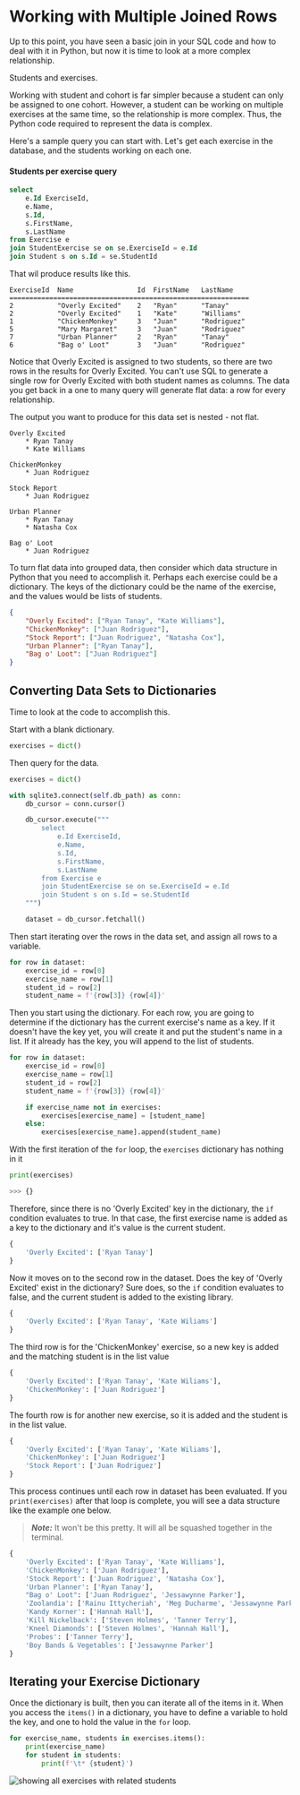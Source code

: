 # Working with Multiple Joined Rows

Up to this point, you have seen a basic join in your SQL code and how to deal with it in Python, but now it is time to look at a more complex relationship.

Students and exercises.

Working with student and cohort is far simpler because a student can only be assigned to one cohort. However, a student can be working on multiple exercises at the same time, so the relationship is more complex. Thus, the Python code required to represent the data is complex.

Here's a sample query you can start with. Let's get each exercise in the database, and the students working on each one.

#### Students per exercise query

```sql
select
	e.Id ExerciseId,
	e.Name,
	s.Id,
	s.FirstName,
	s.LastName
from Exercise e
join StudentExercise se on se.ExerciseId = e.Id
join Student s on s.Id = se.StudentId
```

That wil produce results like this.

```
ExerciseId  Name                Id  FirstName   LastName
============================================================
2           "Overly Excited"    2   "Ryan"      "Tanay"
2           "Overly Excited"    1   "Kate"      "Williams"
1           "ChickenMonkey"     3   "Juan"      "Rodriguez"
5           "Mary Margaret"     3   "Juan"      "Rodriguez"
7           "Urban Planner"     2   "Ryan"      "Tanay"
6           "Bag o' Loot"       3   "Juan"      "Rodriguez"
```

Notice that Overly Excited is assigned to two students, so there are two rows in the results for Overly Excited. You can't use SQL to generate a single row for Overly Excited with both student names as columns. The data you get back in a one to many query will generate flat data: a row for every relationship.

The output you want to produce for this data set is nested - not flat.

```
Overly Excited
    * Ryan Tanay
    * Kate Williams

ChickenMonkey
    * Juan Rodriguez

Stock Report
    * Juan Rodriguez

Urban Planner
    * Ryan Tanay
    * Natasha Cox

Bag o' Loot
    * Juan Rodriguez
```

To turn flat data into grouped data, then consider which data structure in Python that you need to accomplish it. Perhaps each exercise could be a dictionary. The keys of the dictionary could be the name of the exercise, and the values would be lists of students.

```json
{
    "Overly Excited": ["Ryan Tanay", "Kate Williams"],
    "ChickenMonkey": ["Juan Rodriguez"],
    "Stock Report": ["Juan Rodriguez", "Natasha Cox"],
    "Urban Planner": ["Ryan Tanay"],
    "Bag o' Loot": ["Juan Rodriguez"]
}
```

## Converting Data Sets to Dictionaries

Time to look at the code to accomplish this.

Start with a blank dictionary.

```py
exercises = dict()
```

Then query for the data.

```py
exercises = dict()

with sqlite3.connect(self.db_path) as conn:
    db_cursor = conn.cursor()

    db_cursor.execute("""
        select
            e.Id ExerciseId,
            e.Name,
            s.Id,
            s.FirstName,
            s.LastName
        from Exercise e
        join StudentExercise se on se.ExerciseId = e.Id
        join Student s on s.Id = se.StudentId
    """)

    dataset = db_cursor.fetchall()
```

Then start iterating over the rows in the data set, and assign all rows to a variable.

```py
for row in dataset:
    exercise_id = row[0]
    exercise_name = row[1]
    student_id = row[2]
    student_name = f'{row[3]} {row[4]}'
```

Then you start using the dictionary. For each row, you are going to determine if the dictionary has the current exercise's name as a key. If it doesn't have the key yet, you will create it and put the student's name in a list. If it already has the key, you will append to the list of students.

```py
for row in dataset:
    exercise_id = row[0]
    exercise_name = row[1]
    student_id = row[2]
    student_name = f'{row[3]} {row[4]}'

    if exercise_name not in exercises:
        exercises[exercise_name] = [student_name]
    else:
        exercises[exercise_name].append(student_name)
```











With the first iteration of the `for` loop, the `exercises` dictionary has nothing in it

```py
print(exercises)

>>> {}
```

Therefore, since there is no 'Overly Excited' key in the dictionary, the `if` condition evaluates to true. In that case, the first exercise name is added as a key to the dictionary and it's value is the current student.

```py
{
    'Overly Excited': ['Ryan Tanay']
}
```

Now it moves on to the second row in the dataset. Does the key of 'Overly Excited' exist in the dictionary? Sure does, so the `if` condition evaluates to false, and the current student is added to the existing library.

```py
{
    'Overly Excited': ['Ryan Tanay', 'Kate Wiliams']
}
```

The third row is for the 'ChickenMonkey' exercise, so a new key is added and the matching student is in the list value

```py
{
    'Overly Excited': ['Ryan Tanay', 'Kate Wiliams'],
    'ChickenMonkey': ['Juan Rodriguez']
}
```

The fourth row is for another new exercise, so it is added and the student is in the list value.

```py
{
    'Overly Excited': ['Ryan Tanay', 'Kate Wiliams'],
    'ChickenMonkey': ['Juan Rodriguez']
    'Stock Report': ['Juan Rodriguez']
}
```

This process continues until each row in dataset has been evaluated. If you `print(exercises)` after that loop is complete, you will see a data structure like the example one below.

> **_Note:_** It won't be this pretty. It will all be squashed together in the terminal.

```py
{
    'Overly Excited': ['Ryan Tanay', 'Kate Williams'],
    'ChickenMonkey': ['Juan Rodriguez'],
    'Stock Report': ['Juan Rodriguez', 'Natasha Cox'],
    'Urban Planner': ['Ryan Tanay'],
    "Bag o' Loot": ['Juan Rodriguez', 'Jessawynne Parker'],
    'Zoolandia': ['Rainu Ittycheriah', 'Meg Ducharme', 'Jessawynne Parker'],
    'Kandy Korner': ['Hannah Hall'],
    'Kill Nickelback': ['Steven Holmes', 'Tanner Terry'],
    'Kneel Diamonds': ['Steven Holmes', 'Hannah Hall'],
    'Probes': ['Tanner Terry'],
    'Boy Bands & Vegetables': ['Jessawynne Parker']
}
```

## Iterating your Exercise Dictionary

Once the dictionary is built, then you can iterate all of the items in it. When you access the `items()` in a dictionary, you have to define a variable to hold the key, and one to hold the value in the `for` loop.

```py
for exercise_name, students in exercises.items():
    print(exercise_name)
    for student in students:
        print(f'\t* {student}')
```

![showing all exercises with related students](./images/students-per-exercise.gif)